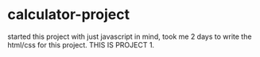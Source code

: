 # calculator-project
started this project with just javascript in mind, took me 2 days to write the html/css for this project.
THIS IS PROJECT 1.  